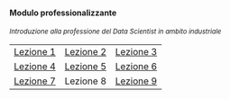 #### Modulo professionalizzante

<small><em>Introduzione alla professione del Data Scientist in ambito industriale</em></small>

<table style="width:100%">
  <tr>
    <td><a href="#/lez1">Lezione 1</a></td>
    <td><a href="#/lez2">Lezione 2</a></td>
    <td><a href="#/lez3">Lezione 3</td>
  </tr>
  <tr>
    <td><a href="#/lez4">Lezione 4</a></td>
    <td><a href="#/lez5">Lezione 5</a></td>
    <td><a href="#/lez6">Lezione 6</td>
  </tr>
  <tr>
    <td><a href="#/lez7">Lezione 7</td>
    <td>Lezione 8</td>
    <td><a href="#/lez9">Lezione 9</td>
  </tr>
</table>
